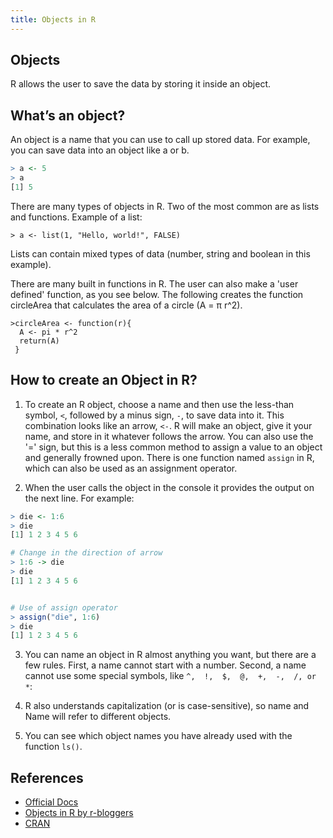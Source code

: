 ```yaml
---
title: Objects in R
---
```

## Objects

R allows the user to save the data by storing it inside an object. 

## What’s an object?

An object is a name that you can use to call up stored data. For example, you can save data into an object like a or b.
```r
> a <- 5
> a
[1] 5
```

There are many types of objects in R. Two of the most common are as lists and functions.
Example of a list:
```
> a <- list(1, "Hello, world!", FALSE)
```
Lists can contain mixed types of data (number, string and boolean in this example).

There are many built in functions in R. The user can also make a 'user defined' function, as you see below.
The following creates the function circleArea that calculates the area of a circle (A = π r^2).

```
>circleArea <- function(r){
  A <- pi * r^2
  return(A)
 }
 ```

## How to create an Object in R?

1. To create an R object, choose a name and then use the less-than symbol, `<`,
followed by a minus sign,  `-`, to save data into it. This combination looks like an
arrow, `<-`. R will make an object, give it your name, and store in it whatever
follows the arrow. You can also use the '=' sign, but this is a less common method to assign a value to an object and generally frowned upon. There is one function named `assign` in R, which can also be used as an assignment operator. 

2. When the user calls the object in the console it provides the output on the next line. For example:

```r
> die <- 1:6
> die
[1] 1 2 3 4 5 6

# Change in the direction of arrow
> 1:6 -> die
> die
[1] 1 2 3 4 5 6


# Use of assign operator 
> assign("die", 1:6)
> die
[1] 1 2 3 4 5 6
```

3. You can name an object in R almost anything you want, but there are a few rules. First,
a name cannot start with a number. Second, a name cannot use some special symbols, like  `^,  !,  $,  @,  +,  -,  /, or  *`:

4. R also understands capitalization (or is case-sensitive), so name and Name will refer to different objects.

5. You can see which object names you have already used with the function `ls()`.

## References
 - [Official Docs](https://cran.r-project.org/manuals.html)
 - [Objects in R by r-bloggers](https://www.r-bloggers.com/classes-and-objects-in-r/)
 - [CRAN](https://cran.r-project.org/doc/manuals/r-release/R-lang.html)
